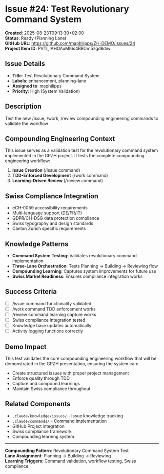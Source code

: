 # Issue #24: Test Revolutionary Command System

**Created**: 2025-08-23T09:13:30+02:00  
**Status**: Ready (Planning Lane)  
**GitHub URL**: https://github.com/maphilipps/ZH-DEMO/issues/24  
**Project Item ID**: PVTI_lAHOAuMI6s4BBOm5zgd8diw  

## Issue Details
- **Title**: Test Revolutionary Command System
- **Labels**: enhancement, planning-lane
- **Assigned to**: maphilipps
- **Priority**: High (System Validation)

## Description
Test the new /issue, /work, /review compounding engineering commands to validate the workflow

## Compounding Engineering Context
This issue serves as a validation test for the revolutionary command system implemented in the GPZH project. It tests the complete compounding engineering workflow:

1. **Issue Creation** (/issue command)
2. **TDD-Enforced Development** (/work command) 
3. **Learning-Driven Review** (/review command)

## Swiss Compliance Integration
- eCH-0059 accessibility requirements
- Multi-language support (DE/FR/IT)
- GDPR/CH-DSG data protection compliance
- Swiss typography and design standards
- Canton Zurich specific requirements

## Knowledge Patterns
- **Command System Testing**: Validates revolutionary command implementation
- **Three-Lane Orchestration**: Tests Planning → Building → Reviewing flow
- **Compounding Learning**: Captures system improvements for future use
- **Swiss Market Readiness**: Ensures compliance integration works

## Success Criteria
- [ ] /issue command functionality validated
- [ ] /work command TDD enforcement works
- [ ] /review command learning capture works
- [ ] Swiss compliance integration tested
- [ ] Knowledge base updates automatically
- [ ] Activity logging functions correctly

## Demo Impact
This test validates the core compounding engineering workflow that will be demonstrated in the GPZH presentation, ensuring the system can:
- Create structured issues with proper project management
- Enforce quality through TDD
- Capture and compound learnings
- Maintain Swiss compliance throughout

## Related Components
- `.claude/knowledge/issues/` - Issue knowledge tracking
- `.claude/commands/` - Command implementation
- GitHub Project integration
- Swiss compliance framework
- Compounding learning system

---
**Compounding Pattern**: Revolutionary Command System Test  
**Lane Assignment**: Planning → Building → Reviewing  
**Learning Triggers**: Command validation, workflow testing, Swiss compliance
